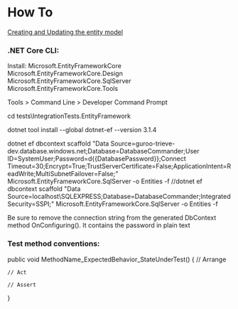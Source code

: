 ﻿# How To

[Creating and Updating the entity model](https://www.learnentityframeworkcore.com/walkthroughs/existing-database)

### .NET Core CLI:

Install:
	Microsoft.EntityFrameworkCore
	Microsoft.EntityFrameworkCore.Design
	Microsoft.EntityFrameworkCore.SqlServer
	Microsoft.EntityFrameworkCore.Tools

Tools > Command Line > Developer Command Prompt

cd tests\IntegrationTests.EntityFramework

dotnet tool install --global dotnet-ef --version 3.1.4

dotnet ef dbcontext scaffold "Data Source=guroo-trieve-dev.database.windows.net;Database=DatabaseCommander;User ID=SystemUser;Password=d{{DatabasePassword}};Connect Timeout=30;Encrypt=True;TrustServerCertificate=False;ApplicationIntent=ReadWrite;MultiSubnetFailover=False;" Microsoft.EntityFrameworkCore.SqlServer -o Entities -f
//dotnet ef dbcontext scaffold "Data Source=localhost\\SQLEXPRESS;Database=DatabaseCommander;Integrated Security=SSPI;" Microsoft.EntityFrameworkCore.SqlServer -o Entities -f

Be sure to remove the connection string from the generated DbContext method OnConfiguring(). It contains the password in plain text

### Test method conventions:

public void MethodName_ExpectedBehavior_StateUnderTest()
{
	// Arrange

	// Act

	// Assert
}